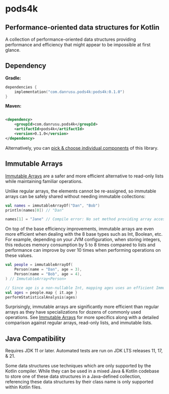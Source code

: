 # pods4k

## Performance-oriented data structures for Kotlin

A collection of performance-oriented data structures providing performance and efficiency that might appear to be
impossible at first glance.

## Dependency

**Gradle:**

```kotlin
dependencies {
    implementation("com.danrusu.pods4k:pods4k:0.1.0")
}
```

**Maven:**

```xml

<dependency>
    <groupId>com.danrusu.pods4k</groupId>
    <artifactId>pods4k</artifactId>
    <version>0.1.0</version>
</dependency>
```

Alternatively, you can [pick & choose individual components](publishing/bom/README.md) of this library.

## Immutable Arrays

[Immutable Arrays](immutable-arrays/README.md) are a safer and more efficient alternative to read-only lists while
maintaining familiar operations.

Unlike regular arrays, the elements cannot be re-assigned, so immutable arrays can be safely shared without needing
immutable collections:

```kotlin
val names = immutableArrayOf("Dan", "Bob")
println(names[0]) // "Dan"

names[1] = "Jane" // Compile error: No set method providing array access
```

On top of the base efficiency improvements, immutable arrays are even more efficient when dealing with the 8 base
types such as Int, Boolean, etc. For example, depending on your JVM configuration, when storing integers, this reduces
memory consumption by 5 to 8 times compared to lists and performance can improve by over 10 times when performing
operations on these values.

```kotlin
val people = immutableArrayOf(
    Person(name = "Dan", age = 3),
    Person(name = "Bob", age = 4),
) // ImmutableArray<Person>

// Since age is a non-nullable Int, mapping ages uses an efficient ImmutableIntArray storing primitive int values
val ages = people.map { it.age }
performStatisticalAnalysis(ages)
```

Surprisingly, immutable arrays are significantly more efficient than regular arrays as they have specializations for
dozens of commonly used operations. See [Immutable Arrays](immutable-arrays/README.md) for more specifics along with a
detailed comparison against regular arrays, read-only lists, and immutable lists.

## Java Compatibility

Requires JDK 11 or later. Automated tests are run on JDK LTS releases 11, 17, & 21.

Some data structures use techniques which are only supported by the Kotlin compiler. While they can be used in a mixed
Java & Kotlin codebase to store one of these data structures in a Java-defined collection, referencing these data
structures by their class name is only supported within Kotlin files.
